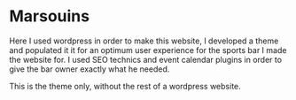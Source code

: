 # Marsouins
Here I used wordpress in order to make this website, I developed a theme and populated it it for an optimum user experience for the sports bar I made the website for. 
I used SEO technics and event calendar plugins in order to give the bar owner exactly what he needed.

This is the theme only, without the rest of a wordpress website.
